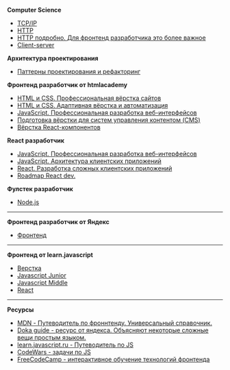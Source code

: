**Computer Science** 
- [TCP/IP](https://ru.wikipedia.org/wiki/TCP/IP)
- [HTTP](https://ru.wikipedia.org/wiki/HTTP)   
- [HTTP подробно. Для фронтенд разработчика это более важное](https://developer.mozilla.org/ru/docs/Web/HTTP)
- [Client-server](https://ru.wikipedia.org/wiki/%D0%9A%D0%BB%D0%B8%D0%B5%D0%BD%D1%82_%E2%80%94_%D1%81%D0%B5%D1%80%D0%B2%D0%B5%D1%80)

**Архитектура проектирования**
- [Паттерны проектирования и рефакторинг](https://refactoring.guru/ru/design-patterns)


**Фронтенд разработчик от htmlacademy**  
- [HTML и CSS. Профессиональная вёрстка сайтов](https://github.com/goupriver/education/blob/main/frontend-1.md)
- [HTML и CSS. Адаптивная вёрстка и автоматизация](https://github.com/goupriver/education/blob/main/frontend-2.md)  
- [JavaScript. Профессиональная разработка веб-интерфейсов](https://github.com/goupriver/education/blob/main/frontend-javascript.md)
- [Подготовка вёрстки для cистем управления контентом (CMS)](https://github.com/goupriver/education/blob/main/frontend-cms.md)
- [Вёрстка React-компонентов](https://github.com/goupriver/education/blob/main/frontend-react.md)

**React разработчик**
- [JavaScript. Профессиональная разработка веб-интерфейсов](https://github.com/goupriver/education/blob/main/frontend-javascript.md)
- [JavaScript. Архитектура клиентских приложений](https://github.com/goupriver/education/blob/main/react-1.md)
- [React. Разработка сложных клиентских приложений](https://github.com/goupriver/education/blob/main/react-2.md)
- [Roadmap React dev.](https://github.com/adam-golab/react-developer-roadmap/blob/master/README-RU.md)

**Фулстек разработчик**
- [Node.js](https://github.com/goupriver/education/blob/main/fullstack.md)

------------

**Фронтенд разработчик от Яндекс**
- [Фронтенд](https://github.com/goupriver/education/blob/main/web-syllabus.pdf)

------------------------

**Фронтенд от learn.javascript**
- [Верстка](https://github.com/goupriver/education/blob/main/js-learn-layout.md)
- [Javascript Junior](https://github.com/goupriver/education/blob/main/js-learn-junior.md)
- [Javascript Middle](https://github.com/goupriver/education/blob/main/js-learn-middle.md)
- [React](https://github.com/goupriver/education/blob/main/learn-react.md)

-----------

**Ресурсы**
- [MDN - Путеводитель по фроннтенду. Универсальный справочник.](https://developer.mozilla.org)
- [Doka guide - ресурс от яндекса. Объясняют некоторые сложные вещи простым языком.](https://doka.guide)
- [learn.javascript.ru - Путеводитель по JS](https://learn.javascript.ru)
- [CodeWars - задачи по JS](https://www.codewars.com)
- [FreeCodeCamp - интерактивное обучение технологий фронтенда](https://www.freecodecamp.org/learn)
